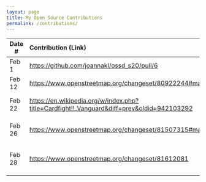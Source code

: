 ```yaml
---
layout: page
title: My Open Source Contributions
permalink: /contributions/
---
```


<!--
Type of the contribution should be "Wikipedia edit", "OpenStreet Map feature", "Documentation", "Course website", "Blog",
"Browse Add-on", etc.

The description should include a brief summary of what you did.

Replace the first row with your own contribution. 

-->





| Date #       | Contribution (Link)  | Type  | Description |
|---|:---|:---|:---|
| Feb 1   | https://github.com/joannakl/ossd_s20/pull/6   | course website    |   I updated an old link.    |
| Feb 12  | https://www.openstreetmap.org/changeset/80922244#map=14/40.6704/-73.8953  | OpenStreetMap    | I added a location.     |
| Feb 22  | https://en.wikipedia.org/w/index.php?title=Cardfight!!_Vanguard&diff=prev&oldid=942103292    | Wikipedia    | Updated game mechanics |
|Feb 26 | https://www.openstreetmap.org/changeset/81507315#map=19/40.74502/-73.81725 | OpenStreetMap | Added restroom location. |
|Feb 28 | https://www.openstreetmap.org/changeset/81612081 | OpenStreetMap | Added supermarket in Flushing NY.|


